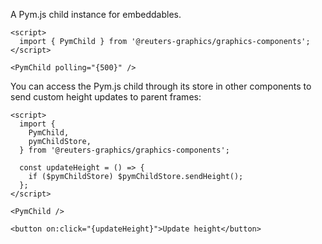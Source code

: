 A Pym.js child instance for embeddables.

```svelte
<script>
  import { PymChild } from '@reuters-graphics/graphics-components';
</script>

<PymChild polling="{500}" />
```

You can access the Pym.js child through its store in other components to send custom height updates to parent frames:

```svelte
<script>
  import {
    PymChild,
    pymChildStore,
  } from '@reuters-graphics/graphics-components';

  const updateHeight = () => {
    if ($pymChildStore) $pymChildStore.sendHeight();
  };
</script>

<PymChild />

<button on:click="{updateHeight}">Update height</button>
```
